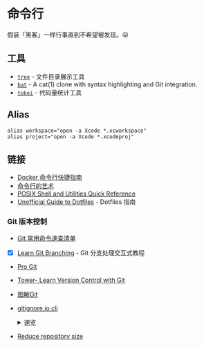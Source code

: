 # 命令行

假装「黑客」一样行事直到不希望被发现。😜

## 工具

- [`tree`]() - 文件目录展示工具
- [`bat`](https://github.com/sharkdp/bat) - A cat(1) clone with syntax highlighting and Git integration.
- [`tokei`](https://github.com/XAMPPRocky/tokei) - 代码量统计工具

## Alias

```
alias workspace="open -a Xcode *.xcworkspace"
alias project="open -a Xcode *.xcodeproj"
```

## 链接

- [Docker 命令行快捷指南](https://devhints.io/docker)
- [命令行的艺术](https://github.com/jlevy/the-art-of-command-line/blob/master/README-zh.md)
- [POSIX Shell and Utilities Quick Reference](http://shellhaters.org/)
- [Unofficial Guide to Dotfiles](https://dotfiles.github.io/) - Dotfiles 指南

### Git 版本控制

- [Git 常用命令速查清单](./git-quick-checklist.md)
- [x] [Learn Git Branching](https://learngitbranching.js.org/?locale=zh_CN) - Git 分支处理交互式教程
- [Pro Git](https://git-scm.com/book/zh/v2)
- [Tower- Learn Version Control with Git](https://www.git-tower.com/learn/git/ebook/cn/command-line/introduction)
- [图解Git](http://marklodato.github.io/visual-git-guide/index-zh-cn.html)
- [gitignore.io cli](https://docs.gitignore.io/install/command-line)

  <details><summary>速览</summary>

  安装：

  zhs
  ```sh
  echo "function gi() { curl -sLw "\n" https://www.toptal.com/  developers/gitignore/api/\$@ ;}" >> \
  ~/.zshrc && source ~/.zshrc
  ```

  使用：

  - `gi ios,swift >> .gitignore`
  - `gi list`
  </details>
- [Reduce repository size](https://docs.gitlab.com/ee/user/project/repository/reducing_the_repo_size_using_git.html)
